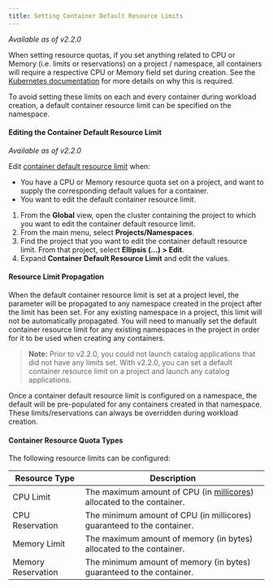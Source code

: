 ```yaml
---
title: Setting Container Default Resource Limits
---
```


_Available as of v2.2.0_

When setting resource quotas, if you set anything related to CPU or Memory (i.e. limits or reservations) on a project / namespace, all containers will require a respective CPU or Memory field set during creation. See the [Kubernetes documentation](https://kubernetes.io/docs/concepts/policy/resource-quotas/#requests-vs-limits) for more details on why this is required.

To avoid setting these limits on each and every container during workload creation, a default container resource limit can be specified on the namespace.

#### Editing the Container Default Resource Limit

_Available as of v2.2.0_

Edit [container default resource limit](/docs/k8s-in-rancher/projects-and-namespaces/resource-quotas/#setting-container-default-resource-limit) when:

- You have a CPU or Memory resource quota set on a project, and want to supply the corresponding default values for a container.
- You want to edit the default container resource limit.

1. From the **Global** view, open the cluster containing the project to which you want to edit the container default resource limit.
1. From the main menu, select **Projects/Namespaces**.
1. Find the project that you want to edit the container default resource limit. From that project, select **Ellipsis (...) > Edit**.
1. Expand **Container Default Resource Limit** and edit the values.

#### Resource Limit Propagation

When the default container resource limit is set at a project level, the parameter will be propagated to any namespace created in the project after the limit has been set. For any existing namespace in a project, this limit will not be automatically propagated. You will need to manually set the default container resource limit for any existing namespaces in the project in order for it to be used when creating any containers.

> **Note:** Prior to v2.2.0, you could not launch catalog applications that did not have any limits set. With v2.2.0, you can set a default container resource limit on a project and launch any catalog applications.

Once a container default resource limit is configured on a namespace, the default will be pre-populated for any containers created in that namespace. These limits/reservations can always be overridden during workload creation.

#### Container Resource Quota Types

The following resource limits can be configured:

| Resource Type      | Description                                                                                                                                                                   |
| ------------------ | ----------------------------------------------------------------------------------------------------------------------------------------------------------------------------- |
| CPU Limit          | The maximum amount of CPU (in [millicores](https://kubernetes.io/docs/concepts/configuration/manage-compute-resources-container/#meaning-of-cpu)) allocated to the container. |
| CPU Reservation    | The minimum amount of CPU (in millicores) guaranteed to the container.                                                                                                        |
| Memory Limit       | The maximum amount of memory (in bytes) allocated to the container.                                                                                                           |
| Memory Reservation | The minimum amount of memory (in bytes) guaranteed to the container.                                                                                                          |
